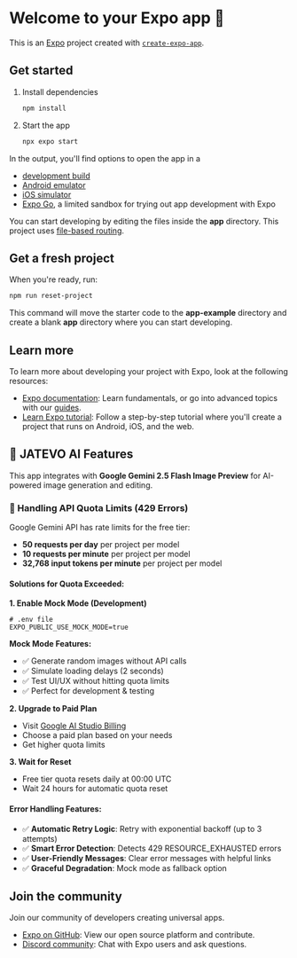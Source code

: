 # Welcome to your Expo app 👋

This is an [Expo](https://expo.dev) project created with [`create-expo-app`](https://www.npmjs.com/package/create-expo-app).

## Get started

1. Install dependencies

   ```bash
   npm install
   ```

2. Start the app

   ```bash
   npx expo start
   ```

In the output, you'll find options to open the app in a

- [development build](https://docs.expo.dev/develop/development-builds/introduction/)
- [Android emulator](https://docs.expo.dev/workflow/android-studio-emulator/)
- [iOS simulator](https://docs.expo.dev/workflow/ios-simulator/)
- [Expo Go](https://expo.dev/go), a limited sandbox for trying out app development with Expo

You can start developing by editing the files inside the **app** directory. This project uses [file-based routing](https://docs.expo.dev/router/introduction).

## Get a fresh project

When you're ready, run:

```bash
npm run reset-project
```

This command will move the starter code to the **app-example** directory and create a blank **app** directory where you can start developing.

## Learn more

To learn more about developing your project with Expo, look at the following resources:

- [Expo documentation](https://docs.expo.dev/): Learn fundamentals, or go into advanced topics with our [guides](https://docs.expo.dev/guides).
- [Learn Expo tutorial](https://docs.expo.dev/tutorial/introduction/): Follow a step-by-step tutorial where you'll create a project that runs on Android, iOS, and the web.

## 🤖 JATEVO AI Features

This app integrates with **Google Gemini 2.5 Flash Image Preview** for AI-powered image generation and editing.

### 🚨 Handling API Quota Limits (429 Errors)

Google Gemini API has rate limits for the free tier:

- **50 requests per day** per project per model
- **10 requests per minute** per project per model
- **32,768 input tokens per minute** per project per model

#### Solutions for Quota Exceeded:

**1. Enable Mock Mode (Development)**

```env
# .env file
EXPO_PUBLIC_USE_MOCK_MODE=true
```

**Mock Mode Features:**

- ✅ Generate random images without API calls
- ✅ Simulate loading delays (2 seconds)
- ✅ Test UI/UX without hitting quota limits
- ✅ Perfect for development & testing

**2. Upgrade to Paid Plan**

- Visit [Google AI Studio Billing](https://ai.google.dev/gemini-api/docs/billing)
- Choose a paid plan based on your needs
- Get higher quota limits

**3. Wait for Reset**

- Free tier quota resets daily at 00:00 UTC
- Wait 24 hours for automatic quota reset

#### Error Handling Features:

- ✅ **Automatic Retry Logic**: Retry with exponential backoff (up to 3 attempts)
- ✅ **Smart Error Detection**: Detects 429 RESOURCE_EXHAUSTED errors
- ✅ **User-Friendly Messages**: Clear error messages with helpful links
- ✅ **Graceful Degradation**: Mock mode as fallback option

## Join the community

Join our community of developers creating universal apps.

- [Expo on GitHub](https://github.com/expo/expo): View our open source platform and contribute.
- [Discord community](https://chat.expo.dev): Chat with Expo users and ask questions.
